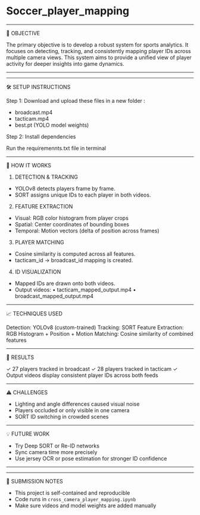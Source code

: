 # Soccer_player_mapping



---------------------------------------------
🎯 OBJECTIVE

The primary objective is to develop a robust system for sports analytics. It focuses on detecting, tracking, and consistently mapping player IDs across multiple camera views. This system aims to provide a unified view of player activity for deeper insights into game dynamics.

---------------------------------------------


---------------------------------------------
🛠️ SETUP INSTRUCTIONS

Step 1: Download and upload these files in a new folder :
- broadcast.mp4
- tacticam.mp4
- best.pt (YOLO model weights)

Step 2: Install dependencies

Run the requiremennts.txt file in terminal

---------------------------------------------
🚀 HOW IT WORKS

1. DETECTION & TRACKING
- YOLOv8 detects players frame by frame.
- SORT assigns unique IDs to each player in both videos.

2. FEATURE EXTRACTION
- Visual: RGB color histogram from player crops
- Spatial: Center coordinates of bounding boxes
- Temporal: Motion vectors (delta of position across frames)

3. PLAYER MATCHING
- Cosine similarity is computed across all features.
- tacticam_id → broadcast_id mapping is created.

4. ID VISUALIZATION
- Mapped IDs are drawn onto both videos.
- Output videos:
    • tacticam_mapped_output.mp4
    • broadcast_mapped_output.mp4

---------------------------------------------
📈 TECHNIQUES USED

Detection: YOLOv8 (custom-trained)
Tracking: SORT
Feature Extraction: RGB Histogram + Position + Motion
Matching: Cosine similarity of combined features

---------------------------------------------
🧪 RESULTS

✓ 27 players tracked in broadcast
✓ 28 players tracked in tacticam
✓ Output videos display consistent player IDs across both feeds

---------------------------------------------
⚠️ CHALLENGES

- Lighting and angle differences caused visual noise
- Players occluded or only visible in one camera
- SORT ID switching in crowded scenes

---------------------------------------------
💡 FUTURE WORK

- Try Deep SORT or Re-ID networks
- Sync camera time more precisely
- Use jersey OCR or pose estimation for stronger ID confidence

---------------------------------------------
--------------------------------------------
📎 SUBMISSION NOTES

- This project is self-contained and reproducible
- Code runs in `cross_camera_player_mapping.ipynb`
- Make sure videos and model weights are added manually
